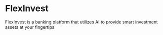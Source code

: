 # FlexInvest
 FlexInvest is a banking platform that utilizes AI to provide smart investment assets at your fingertips
